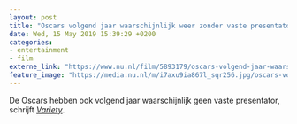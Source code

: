 ```yaml
---
layout: post
title: "Oscars volgend jaar waarschijnlijk weer zonder vaste presentator"
date: Wed, 15 May 2019 15:39:29 +0200
categories: 
- entertainment 
- film 
externe_link: "https://www.nu.nl/film/5893179/oscars-volgend-jaar-waarschijnlijk-weer-zonder-vaste-presentator.html"
feature_image: "https://media.nu.nl/m/i7axu9ia867l_sqr256.jpg/oscars-volgend-jaar-waarschijnlijk-weer-zonder-vaste-presentator.jpg"
---
```


De Oscars hebben ook volgend jaar waarschijnlijk geen vaste presentator, schrijft <em><a href="https://variety.com/2019/tv/news/22020-oscars-host-abc-karey-burke-1203214497/" target="_blank">Variety</a></em>.
